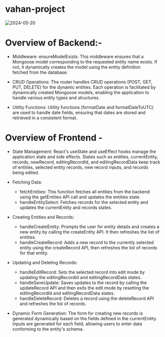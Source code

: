 # vahan-project


![2024-05-20](https://github.com/Moumita2002/vahan-project/assets/102172188/f3071d89-cc24-4d22-bff5-70d341418cdb)

# Overview of Backend:-
  - Middleware:
    ensureModelExists: This middleware ensures that a Mongoose model corresponding to the requested entity name exists. If not, it dynamically creates the model using the entity definition   
    fetched from the database.

  - CRUD Operations:
    The router handles CRUD operations (POST, GET, PUT, DELETE) for the dynamic entities. Each operation is facilitated by dynamically created Mongoose models, enabling the application to 
    handle various entity types and structures.

  - Utility Functions:
    Utility functions (formatDate and formatDateToUTC) are used to handle date fields, ensuring that dates are stored and retrieved in a consistent format.


# Overview of Frontend -
  - State Management: React's useState and useEffect hooks manage the application state and side effects. States such as entities, currentEntity, records, newRecord, editingRecordId, and 
    editingRecordData keep track of entities, selected entity records, new record inputs, and records being edited.

  - Fetching Data:
    - fetchEntities: This function fetches all entities from the backend using the getEntities API call and updates the entities state.
    - handleEntitySelect: Fetches records for the selected entity and updates the currentEntity and records states.

  - Creating Entities and Records:
    - handleCreateEntity: Prompts the user for entity details and creates a new entity by calling the createEntity API. It then refreshes the list of entities.
    - handleCreateRecord: Adds a new record to the currently selected entity using the createRecord API, then refreshes the list of records for that entity.

  - Updating and Deleting Records:
    - handleEditRecord: Sets the selected record into edit mode by updating the editingRecordId and editingRecordData states.
    - handleSaveUpdate: Saves updates to the record by calling the updateRecord API and then exits the edit mode by resetting the editingRecordId and editingRecordData states.
    - handleDeleteRecord: Deletes a record using the deleteRecord API and refreshes the list of records.

  - Dynamic Form Generation:
    The form for creating new records is generated dynamically based on the fields defined in the currentEntity. Inputs are generated for each field, allowing users to enter data conforming       to the entity's schema.
